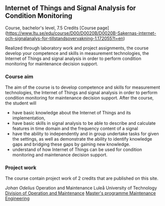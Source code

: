## Internet of Things and Signal Analysis for Condition Monitoring

Course, bachelor's level, 7.5 Credits [Course page] (https://www.ltu.se/edu/course/D00/D0020B/D0020B-Sakernas-internet-och-signalanalys-for-tillstandsovervakning-1.172055?l=en)

Realized through laboratory work and project assignments, the course develop your competence and skills in measurement technologies, the Internet of Things and signal analysis in order to perform condition monitoring for maintenance decision support.

### Course aim
The aim of the course is to develop competence and skills for measurement technologies, the Internet of Things and signal analysis in order to perform condition monitoring for maintenance decision support. After the course, the student will 
- have basic knowledge about the Internet of Things and its implementation,
- have basic skills in signal analysis to be able to describe and calculate features in time domain and the frequency content of a signal 
- have the ability to independently and in group undertake tasks for given the settings, as well as demonstrate the ability to identify knowledge gaps     and bridging these gaps by gaining new knowledge.
- understand of how Internet of Things can be used for condition monitoring and maintenance decision support.

### Project work
The course contain project work of 2 credits that are published on this site. 


*Johan Odelius*
Operation and Maintenance
Luleå University of Technology
[Division of Operation and Maintenance](https://www.ltu.se/maintenance)
[Master's programme Maintenance Engineering](https://www.ltu.se/mastermaintenance)
